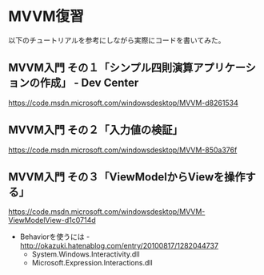﻿# MVVM復習

以下のチュートリアルを参考にしながら実際にコードを書いてみた。

## MVVM入門 その１「シンプル四則演算アプリケーションの作成」 - Dev Center
https://code.msdn.microsoft.com/windowsdesktop/MVVM-d8261534

## MVVM入門 その２「入力値の検証」
https://code.msdn.microsoft.com/windowsdesktop/MVVM-850a376f

## MVVM入門 その３「ViewModelからViewを操作する」
https://code.msdn.microsoft.com/windowsdesktop/MVVM-ViewModelView-d1c0714d

- Behaviorを使うには - http://okazuki.hatenablog.com/entry/20100817/1282044737
  - System.Windows.Interactivity.dll
  - Microsoft.Expression.Interactions.dll
